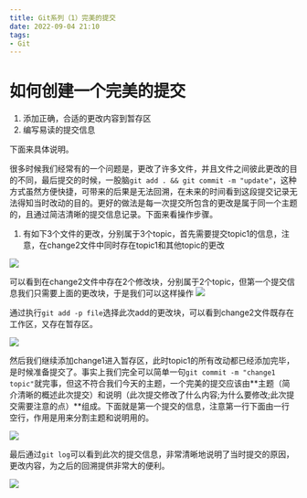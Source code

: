 ```yaml
---
title: Git系列（1）完美的提交
date: 2022-09-04 21:10
tags:
- Git
---
```


# 如何创建一个完美的提交

1. 添加正确，合适的更改内容到暂存区
2. 编写易读的提交信息

下面来具体说明。
<!--more-->
很多时候我们经常有的一个问题是，更改了许多文件，并且文件之间彼此更改的目的不同，最后提交的时候，一股脑`git add . && git commit -m "update"`，这种方式虽然方便快捷，可带来的后果是无法回溯，在未来的时间看到这段提交记录无法得知当时改动的目的。更好的做法是每一次提交所包含的更改是属于同一个主题的，且通过简洁清晰的提交信息记录。下面来看操作步骤。

1. 有如下3个文件的更改，分别属于3个topic，首先需要提交topic1的信息，注意，在change2文件中同时存在topic1和其他topic的更改

![](img1.png)

可以看到在change2文件中存在2个修改块，分别属于2个topic，但第一个提交信息我们只需要上面的更改块，于是我们可以这样操作 ![](img4.png)

通过执行`git add -p file`选择此次add的更改块，可以看到change2文件既存在工作区，又存在暂存区。

![](img2.png)

然后我们继续添加change1进入暂存区，此时topic1的所有改动都已经添加完毕，是时候准备提交了。事实上我们完全可以简单一句`git commit -m "change1 topic"`就完事，但这不符合我们今天的主题，一个完美的提交应该由**主题（简介清晰的概述此次提交）和说明（此次提交修改了什么内容;为什么要修改;此次提交需要注意的点）**组成。下面就是第一个提交的信息，注意第一行下面由一行空行，作用是用来分割主题和说明用的。

![](img3.png)

最后通过`git log`可以看到此次的提交信息，非常清晰地说明了当时提交的原因，更改内容，为之后的回溯提供非常大的便利。

![](img5.png)
